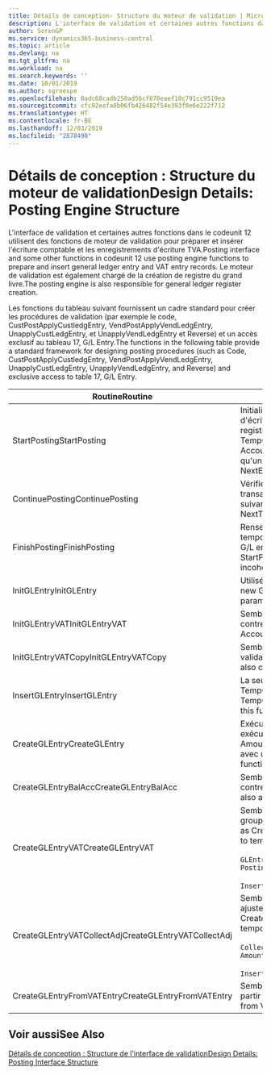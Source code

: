 ```yaml
---
title: Détails de conception- Structure du moteur de validation | Microsoft Docs
description: L'interface de validation et certaines autres fonctions dans le codeunit 12 utilisent des fonctions de moteur de validation pour préparer et insérer l'écriture comptable et les enregistrements d'écriture TVA. Le moteur de validation est également chargé de la création de registre du grand livre.
author: SorenGP
ms.service: dynamics365-business-central
ms.topic: article
ms.devlang: na
ms.tgt_pltfrm: na
ms.workload: na
ms.search.keywords: ''
ms.date: 10/01/2019
ms.author: sgroespe
ms.openlocfilehash: 0adc68cadb250ad56cf070eaef10c791cc9519ea
ms.sourcegitcommit: cfc92eefa8b06fb426482f54e393f0e6e222f712
ms.translationtype: HT
ms.contentlocale: fr-BE
ms.lasthandoff: 12/03/2019
ms.locfileid: "2878498"
---
```

# <a name="design-details-posting-engine-structure"></a><span data-ttu-id="3b8cb-104">Détails de conception : Structure du moteur de validation</span><span class="sxs-lookup"><span data-stu-id="3b8cb-104">Design Details: Posting Engine Structure</span></span>
<span data-ttu-id="3b8cb-105">L'interface de validation et certaines autres fonctions dans le codeunit 12 utilisent des fonctions de moteur de validation pour préparer et insérer l'écriture comptable et les enregistrements d'écriture TVA.</span><span class="sxs-lookup"><span data-stu-id="3b8cb-105">Posting interface and some other functions in codeunit 12 use posting engine functions to prepare and insert general ledger entry and VAT entry records.</span></span> <span data-ttu-id="3b8cb-106">Le moteur de validation est également chargé de la création de registre du grand livre.</span><span class="sxs-lookup"><span data-stu-id="3b8cb-106">The posting engine is also responsible for general ledger register creation.</span></span>  
  
 <span data-ttu-id="3b8cb-107">Les fonctions du tableau suivant fournissent un cadre standard pour créer les procédures de validation (par exemple le code, CustPostApplyCustledgEntry, VendPostApplyVendLedgEntry, UnapplyCustLedgEntry, et UnapplyVendLedgEntry et Reverse) et un accès exclusif au tableau 17, G/L Entry.</span><span class="sxs-lookup"><span data-stu-id="3b8cb-107">The functions in the following table provide a standard framework for designing posting procedures (such as Code, CustPostApplyCustledgEntry, VendPostApplyVendLedgEntry, UnapplyCustLedgEntry, UnapplyVendLedgEntry, and Reverse) and exclusive access to table 17, G/L Entry.</span></span>  
  
|<span data-ttu-id="3b8cb-108">Routine</span><span class="sxs-lookup"><span data-stu-id="3b8cb-108">Routine</span></span>|<span data-ttu-id="3b8cb-109">Désignation</span><span class="sxs-lookup"><span data-stu-id="3b8cb-109">Description</span></span>|  
|-------------|---------------------------------------|  
|<span data-ttu-id="3b8cb-110">StartPosting</span><span class="sxs-lookup"><span data-stu-id="3b8cb-110">StartPosting</span></span>|<span data-ttu-id="3b8cb-111">Initialise le tampon de validation TempGLEntryBuf, verrouille les tableaix d'écriture comptable et écriture TVA, et initialise la période de comptabilité, le registre de comptabilité et le taux de change.</span><span class="sxs-lookup"><span data-stu-id="3b8cb-111">Initializes posting buffer TempGLEntryBuf, locks G/L Entry and VAT Entry tables, and initializes Accounting Period, G/L Register, and Exchange Rate.</span></span> <span data-ttu-id="3b8cb-112">Ne devrait être appelé qu'une fois, alors NextEntryNo est 0.</span><span class="sxs-lookup"><span data-stu-id="3b8cb-112">Should be called only once, then NextEntryNo is 0.</span></span>|  
|<span data-ttu-id="3b8cb-113">ContinuePosting</span><span class="sxs-lookup"><span data-stu-id="3b8cb-113">ContinuePosting</span></span>|<span data-ttu-id="3b8cb-114">Vérifie et valide la TVA sur encaissement pour le précédent incrément de transaction NextTransactionNo et prépare la validation de la ligne suivante.</span><span class="sxs-lookup"><span data-stu-id="3b8cb-114">Checks and posts unrealized VAT for previous transaction increment NextTransactionNo and prepares post of next line.</span></span>|  
|<span data-ttu-id="3b8cb-115">FinishPosting</span><span class="sxs-lookup"><span data-stu-id="3b8cb-115">FinishPosting</span></span>|<span data-ttu-id="3b8cb-116">Renseigne la validation en insérant des écritures comptables à partir de tampon temporaire dans le tableau de base de données.</span><span class="sxs-lookup"><span data-stu-id="3b8cb-116">Completes posting by inserting G/L entries from temporary buffer into database table.</span></span> <span data-ttu-id="3b8cb-117">Toujours utilisé avec StartPosting.</span><span class="sxs-lookup"><span data-stu-id="3b8cb-117">Always used together with StartPosting.</span></span> <span data-ttu-id="3b8cb-118">Vérifie les incohérences.</span><span class="sxs-lookup"><span data-stu-id="3b8cb-118">Checks for inconsistencies.</span></span>|  
|<span data-ttu-id="3b8cb-119">InitGLEntry</span><span class="sxs-lookup"><span data-stu-id="3b8cb-119">InitGLEntry</span></span>|<span data-ttu-id="3b8cb-120">Utilisé pour lancer la nouvelle écriture comptable pour Gen.</span><span class="sxs-lookup"><span data-stu-id="3b8cb-120">Used to initialize new G/L entry for Gen.</span></span> <span data-ttu-id="3b8cb-121">Jnl Line.</span><span class="sxs-lookup"><span data-stu-id="3b8cb-121">Jnl Line.</span></span> <span data-ttu-id="3b8cb-122">Retourne GLEntry comme paramètre.</span><span class="sxs-lookup"><span data-stu-id="3b8cb-122">Returns GLEntry as parameter.</span></span>|  
|<span data-ttu-id="3b8cb-123">InitGLEntryVAT</span><span class="sxs-lookup"><span data-stu-id="3b8cb-123">InitGLEntryVAT</span></span>|<span data-ttu-id="3b8cb-124">Semblable à InitGLEntry, mais affecte également Numéro de compte contrepartie et SummarizeVAT.</span><span class="sxs-lookup"><span data-stu-id="3b8cb-124">Same as InitGLEntry, but also assigns Bal. Account No. and SummarizeVAT.</span></span>|  
|<span data-ttu-id="3b8cb-125">InitGLEntryVATCopy</span><span class="sxs-lookup"><span data-stu-id="3b8cb-125">InitGLEntryVATCopy</span></span>|<span data-ttu-id="3b8cb-126">Semblable à InitGLEntryVAT, mais copie également les données des groupes de validation de l'écriture TVA avant SummarizeVAT.</span><span class="sxs-lookup"><span data-stu-id="3b8cb-126">Similar to InitGLEntryVAT, but also copies posting groups data from VAT Entry before SummarizeVAT.</span></span>|  
|<span data-ttu-id="3b8cb-127">InsertGLEntry</span><span class="sxs-lookup"><span data-stu-id="3b8cb-127">InsertGLEntry</span></span>|<span data-ttu-id="3b8cb-128">La seule fonction qui insère l'écriture comptable dans le tableau TempGLEntryBuf global.</span><span class="sxs-lookup"><span data-stu-id="3b8cb-128">The only function that inserts G/L entry into global TempGLEntryBuf table.</span></span> <span data-ttu-id="3b8cb-129">Utilisez toujours cette fonction pour insérer.</span><span class="sxs-lookup"><span data-stu-id="3b8cb-129">Always use this function for insert.</span></span>|  
|<span data-ttu-id="3b8cb-130">CreateGLEntry</span><span class="sxs-lookup"><span data-stu-id="3b8cb-130">CreateGLEntry</span></span>|<span data-ttu-id="3b8cb-131">Exécute InitGLEntry, affecte le montant des devises supplémentaires, puis exécute InsertGLEntry.</span><span class="sxs-lookup"><span data-stu-id="3b8cb-131">Performs an InitGLEntry, assigns Additional Currency Amount, and then performs InsertGLEntry.</span></span> <span data-ttu-id="3b8cb-132">Remplace plusieurs lignes de code avec un seul appel de fonction.</span><span class="sxs-lookup"><span data-stu-id="3b8cb-132">Replaces several lines of code with a single function call.</span></span>|  
|<span data-ttu-id="3b8cb-133">CreateGLEntryBalAcc</span><span class="sxs-lookup"><span data-stu-id="3b8cb-133">CreateGLEntryBalAcc</span></span>|<span data-ttu-id="3b8cb-134">Semblable à CreateGLEntry, mais affecte également Type de compte contrepartie et Numéro de compte contrepartie.</span><span class="sxs-lookup"><span data-stu-id="3b8cb-134">Same as CreateGLEntry, but also assigns Bal. Account Type and Bal. Account No.</span></span>|  
|<span data-ttu-id="3b8cb-135">CreateGLEntryVAT</span><span class="sxs-lookup"><span data-stu-id="3b8cb-135">CreateGLEntryVAT</span></span>|<span data-ttu-id="3b8cb-136">Semblable à CreateGLEntry, mais avec le traitement supplémentaire pour les groupes de validation et l'enregistrement sur un tampon TVA temporaire :</span><span class="sxs-lookup"><span data-stu-id="3b8cb-136">Same as CreateGLEntry, but with additional processing for posting groups and saving to temporary VAT buffer:</span></span><br /><br /> `GLEntry.CopyPostingGroupsFromDtldCVBuf(DtldCVLedgEntryBuf,GenJnlLine."Gen. Posting Type");`<br /><br /> `InsertVATEntriesFromTemp(DtldCVLedgEntryBuf,GLEntry);`|  
|<span data-ttu-id="3b8cb-137">CreateGLEntryVATCollectAdj</span><span class="sxs-lookup"><span data-stu-id="3b8cb-137">CreateGLEntryVATCollectAdj</span></span>|<span data-ttu-id="3b8cb-138">Semblable à CreateGLEntry, mais avec la collection supplémentaire des ajustements et l'enregistrement sur un tampon TVA temporaire :</span><span class="sxs-lookup"><span data-stu-id="3b8cb-138">Same as CreateGLEntry, but with additional collection of adjustments and saving to temporary VAT buffer:</span></span><br /><br /> `CollectAdjustment(AdjAmount,GLEntry.Amount,GLEntry."Additional-Currency Amount",OriginalDateSet);`<br /><br /> `InsertVATEntriesFromTemp(DtldCVLedgEntryBuf,GLEntry);`|  
|<span data-ttu-id="3b8cb-139">CreateGLEntryFromVATEntry</span><span class="sxs-lookup"><span data-stu-id="3b8cb-139">CreateGLEntryFromVATEntry</span></span>|<span data-ttu-id="3b8cb-140">Semblable à CreateGLEntry, mais copie également les groupes de validation à partir de l'écriture TVA.</span><span class="sxs-lookup"><span data-stu-id="3b8cb-140">Same as CreateGLEntry, but also copies posting groups from VAT entry.</span></span>|  
  
## <a name="see-also"></a><span data-ttu-id="3b8cb-141">Voir aussi</span><span class="sxs-lookup"><span data-stu-id="3b8cb-141">See Also</span></span>  
 [<span data-ttu-id="3b8cb-142">Détails de conception : Structure de l'interface de validation</span><span class="sxs-lookup"><span data-stu-id="3b8cb-142">Design Details: Posting Interface Structure</span></span>](design-details-posting-interface-structure.md)